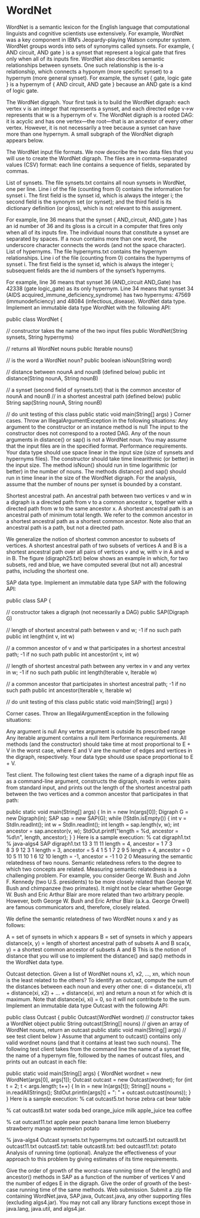 # WordNet
WordNet is a semantic lexicon for the English language that computational linguists and cognitive scientists use extensively. For example, WordNet was a key component in IBM’s Jeopardy-playing Watson computer system. WordNet groups words into sets of synonyms called synsets. For example, { AND circuit, AND gate } is a synset that represent a logical gate that fires only when all of its inputs fire. WordNet also describes semantic relationships between synsets. One such relationship is the is-a relationship, which connects a hyponym (more specific synset) to a hypernym (more general synset). For example, the synset { gate, logic gate } is a hypernym of { AND circuit, AND gate } because an AND gate is a kind of logic gate.

The WordNet digraph. Your first task is to build the WordNet digraph: each vertex v is an integer that represents a synset, and each directed edge v→w represents that w is a hypernym of v. The WordNet digraph is a rooted DAG: it is acyclic and has one vertex—the root—that is an ancestor of every other vertex. However, it is not necessarily a tree because a synset can have more than one hypernym. A small subgraph of the WordNet digraph appears below.


The WordNet input file formats. We now describe the two data files that you will use to create the WordNet digraph. The files are in comma-separated values (CSV) format: each line contains a sequence of fields, separated by commas.

List of synsets. The file synsets.txt contains all noun synsets in WordNet, one per line. Line i of the file (counting from 0) contains the information for synset i. The first field is the synset id, which is always the integer i; the second field is the synonym set (or synset); and the third field is its dictionary definition (or gloss), which is not relevant to this assignment.

For example, line 36 means that the synset { AND_circuit, AND_gate } has an id number of 36 and its gloss is a circuit in a computer that fires only when all of its inputs fire. The individual nouns that constitute a synset are separated by spaces. If a noun contains more than one word, the underscore character connects the words (and not the space character).
List of hypernyms. The file hypernyms.txt contains the hypernym relationships. Line i of the file (counting from 0) contains the hypernyms of synset i. The first field is the synset id, which is always the integer i; subsequent fields are the id numbers of the synset’s hypernyms.

For example, line 36 means that synset 36 (AND_circuit AND_Gate) has 42338 (gate logic_gate) as its only hypernym. Line 34 means that synset 34 (AIDS acquired_immune_deficiency_syndrome) has two hypernyms: 47569 (immunodeficiency) and 48084 (infectious_disease).
WordNet data type. Implement an immutable data type WordNet with the following API:

public class WordNet {

   // constructor takes the name of the two input files
   public WordNet(String synsets, String hypernyms)

   // returns all WordNet nouns
   public Iterable<String> nouns()

   // is the word a WordNet noun?
   public boolean isNoun(String word)

   // distance between nounA and nounB (defined below)
   public int distance(String nounA, String nounB)

   // a synset (second field of synsets.txt) that is the common ancestor of nounA and nounB
   // in a shortest ancestral path (defined below)
   public String sap(String nounA, String nounB)

   // do unit testing of this class
   public static void main(String[] args)
}
Corner cases.  Throw an IllegalArgumentException in the following situations:
Any argument to the constructor or an instance method is null
The input to the constructor does not correspond to a rooted DAG.
Any of the noun arguments in distance() or sap() is not a WordNet noun.
You may assume that the input files are in the specified format.
Performance requirements.  Your data type should use space linear in the input size (size of synsets and hypernyms files). The constructor should take time linearithmic (or better) in the input size. The method isNoun() should run in time logarithmic (or better) in the number of nouns. The methods distance() and sap() should run in time linear in the size of the WordNet digraph. For the analysis, assume that the number of nouns per synset is bounded by a constant.

Shortest ancestral path. An ancestral path between two vertices v and w in a digraph is a directed path from v to a common ancestor x, together with a directed path from w to the same ancestor x. A shortest ancestral path is an ancestral path of minimum total length. We refer to the common ancestor in a shortest ancestral path as a shortest common ancestor. Note also that an ancestral path is a path, but not a directed path.


We generalize the notion of shortest common ancestor to subsets of vertices. A shortest ancestral path of two subsets of vertices A and B is a shortest ancestral path over all pairs of vertices v and w, with v in A and w in B. The figure (digraph25.txt) below shows an example in which, for two subsets, red and blue, we have computed several (but not all) ancestral paths, including the shortest one.



SAP data type. Implement an immutable data type SAP with the following API:

public class SAP {

   // constructor takes a digraph (not necessarily a DAG)
   public SAP(Digraph G)

   // length of shortest ancestral path between v and w; -1 if no such path
   public int length(int v, int w)

   // a common ancestor of v and w that participates in a shortest ancestral path; -1 if no such path
   public int ancestor(int v, int w)

   // length of shortest ancestral path between any vertex in v and any vertex in w; -1 if no such path
   public int length(Iterable<Integer> v, Iterable<Integer> w)

   // a common ancestor that participates in shortest ancestral path; -1 if no such path
   public int ancestor(Iterable<Integer> v, Iterable<Integer> w)

   // do unit testing of this class
   public static void main(String[] args)
}

Corner cases.  Throw an IllegalArgumentException in the following situations:

Any argument is null
Any vertex argument is outside its prescribed range
Any iterable argument contains a null item
Performance requirements.  All methods (and the constructor) should take time at most proportional to E + V in the worst case, where E and V are the number of edges and vertices in the digraph, respectively. Your data type should use space proportional to E + V.

Test client. The following test client takes the name of a digraph input file as as a command-line argument, constructs the digraph, reads in vertex pairs from standard input, and prints out the length of the shortest ancestral path between the two vertices and a common ancestor that participates in that path:

public static void main(String[] args) {
    In in = new In(args[0]);
    Digraph G = new Digraph(in);
    SAP sap = new SAP(G);
    while (!StdIn.isEmpty()) {
        int v = StdIn.readInt();
        int w = StdIn.readInt();
        int length   = sap.length(v, w);
        int ancestor = sap.ancestor(v, w);
        StdOut.printf("length = %d, ancestor = %d\n", length, ancestor);
    }
}
Here is a sample execution:
% cat digraph1.txt              % java-algs4 SAP digraph1.txt
13                              3 11
11                              length = 4, ancestor = 1
 7  3                            
 8  3                           9 12
 3  1                           length = 3, ancestor = 5
 4  1
 5  1                           7 2
 9  5                           length = 4, ancestor = 0
10  5
11 10                           1 6
12 10                           length = -1, ancestor = -1
 1  0
 2  0
Measuring the semantic relatedness of two nouns. Semantic relatedness refers to the degree to which two concepts are related. Measuring semantic relatedness is a challenging problem. For example, you consider George W. Bush and John F. Kennedy (two U.S. presidents) to be more closely related than George W. Bush and chimpanzee (two primates). It might not be clear whether George W. Bush and Eric Arthur Blair are more related than two arbitrary people. However, both George W. Bush and Eric Arthur Blair (a.k.a. George Orwell) are famous communicators and, therefore, closely related.

We define the semantic relatedness of two WordNet nouns x and y as follows:

A = set of synsets in which x appears
B = set of synsets in which y appears
distance(x, y) = length of shortest ancestral path of subsets A and B
sca(x, y) = a shortest common ancestor of subsets A and B
This is the notion of distance that you will use to implement the distance() and sap() methods in the WordNet data type.


Outcast detection. Given a list of WordNet nouns x1, x2, ..., xn, which noun is the least related to the others? To identify an outcast, compute the sum of the distances between each noun and every other one:
di   =   distance(xi, x1)   +   distance(xi, x2)   +   ...   +   distance(xi, xn)
and return a noun xt for which dt is maximum. Note that distance(xi, xi) = 0, so it will not contribute to the sum.
Implement an immutable data type Outcast with the following API:

public class Outcast {
   public Outcast(WordNet wordnet)         // constructor takes a WordNet object
   public String outcast(String[] nouns)   // given an array of WordNet nouns, return an outcast
   public static void main(String[] args)  // see test client below
}
Assume that argument to outcast() contains only valid wordnet nouns (and that it contains at least two such nouns).
The following test client takes from the command line the name of a synset file, the name of a hypernym file, followed by the names of outcast files, and prints out an outcast in each file:

public static void main(String[] args) {
    WordNet wordnet = new WordNet(args[0], args[1]);
    Outcast outcast = new Outcast(wordnet);
    for (int t = 2; t < args.length; t++) {
        In in = new In(args[t]);
        String[] nouns = in.readAllStrings();
        StdOut.println(args[t] + ": " + outcast.outcast(nouns));
    }
}
Here is a sample execution:
% cat outcast5.txt
horse zebra cat bear table

% cat outcast8.txt
water soda bed orange_juice milk apple_juice tea coffee

% cat outcast11.txt
apple pear peach banana lime lemon blueberry strawberry mango watermelon potato


% java-algs4 Outcast synsets.txt hypernyms.txt outcast5.txt outcast8.txt outcast11.txt
outcast5.txt: table
outcast8.txt: bed
outcast11.txt: potato
Analysis of running time (optional). Analyze the effectiveness of your approach to this problem by giving estimates of its time requirements.

Give the order of growth of the worst-case running time of the length() and ancestor() methods in SAP as a function of the number of vertices V and the number of edges E in the digraph.
Give the order of growth of the best-case running time of the same methods.
Web submission. Submit a .zip file containing WordNet.java, SAP.java, Outcast.java, any other supporting files (excluding algs4.jar). You may not call any library functions except those in java.lang, java.util, and algs4.jar.

